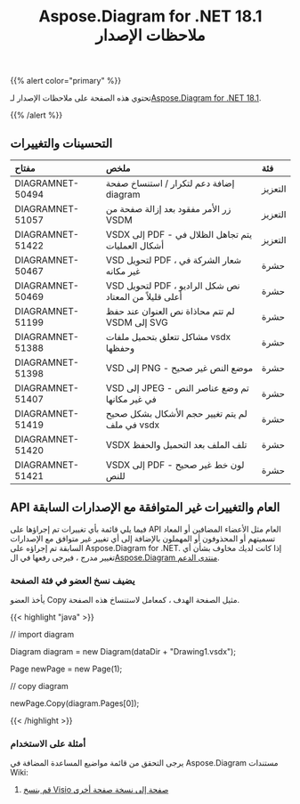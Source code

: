 ﻿---
title: Aspose.Diagram for .NET 18.1 ملاحظات الإصدار
type: docs
weight: 120
url: /ar/net/aspose-diagram-for-net-18-1-release-notes/
---
{{% alert color="primary" %}} 

 تحتوي هذه الصفحة على ملاحظات الإصدار لـ[Aspose.Diagram for .NET 18.1](https://www.nuget.org/packages/Aspose.Diagram/18.1.0).

{{% /alert %}} 
## **التحسينات والتغييرات**

|**مفتاح**|**ملخص**|**فئة**|
|:- |:- |:- |
|DIAGRAMNET-50494|إضافة دعم لتكرار / استنساخ صفحة diagram|التعزيز|
|DIAGRAMNET-51057|زر الأمر مفقود بعد إزالة صفحة من VSDM|التعزيز|
|DIAGRAMNET-51422|VSDX إلى PDF - يتم تجاهل الظلال في أشكال العمليات|التعزيز|
|DIAGRAMNET-50467|VSD لتحويل PDF ، شعار الشركة في غير مكانه|حشرة|
|DIAGRAMNET-50469|VSD لتحويل PDF ، نص شكل الراديو أعلى قليلاً من المعتاد|حشرة|
|DIAGRAMNET-51199|لم تتم محاذاة نص العنوان عند حفظ VSDM إلى SVG|حشرة|
|DIAGRAMNET-51388|مشاكل تتعلق بتحميل ملفات vsdx وحفظها|حشرة|
|DIAGRAMNET-51398|VSD إلى PNG - موضع النص غير صحيح|حشرة|
|DIAGRAMNET-51407|VSD إلى JPEG - تم وضع عناصر النص في غير مكانها|حشرة|
|DIAGRAMNET-51419|لم يتم تغيير حجم الأشكال بشكل صحيح في ملف vsdx|حشرة|
|DIAGRAMNET-51420|VSDX تلف الملف بعد التحميل والحفظ|حشرة|
|DIAGRAMNET-51421|VSDX إلى PDF - لون خط غير صحيح للنص|حشرة|
## **API العام والتغييرات غير المتوافقة مع الإصدارات السابقة**
فيما يلي قائمة بأي تغييرات تم إجراؤها على API العام مثل الأعضاء المضافين أو المعاد تسميتهم أو المحذوفون أو المهملون بالإضافة إلى أي تغيير غير متوافق مع الإصدارات السابقة تم إجراؤه على Aspose.Diagram for .NET. إذا كانت لديك مخاوف بشأن أي تغيير مدرج ، فيرجى رفعها في ال[Aspose.Diagram منتدى الدعم](https://forum.aspose.com/c/diagram/17).
### **يضيف نسخ العضو في فئة الصفحة**
يأخذ العضو Copy مثيل الصفحة الهدف ، كمعامل لاستنساخ هذه الصفحة.

{{< highlight "java" >}}

 // import diagram

Diagram diagram = new Diagram(dataDir + "Drawing1.vsdx");

Page newPage = new Page(1);

// copy diagram

newPage.Copy(diagram.Pages[0]);

{{< /highlight >}}
### **أمثلة على الاستخدام**
يرجى التحقق من قائمة مواضيع المساعدة المضافة في Aspose.Diagram مستندات Wiki:

1. [قم بنسخ Visio صفحة إلى نسخة صفحة أخرى](https://docs.aspose.com/diagram/net/retrieve-get-copy-and-insert-a-page/#copy-visio-page-to-another-page-instance)
